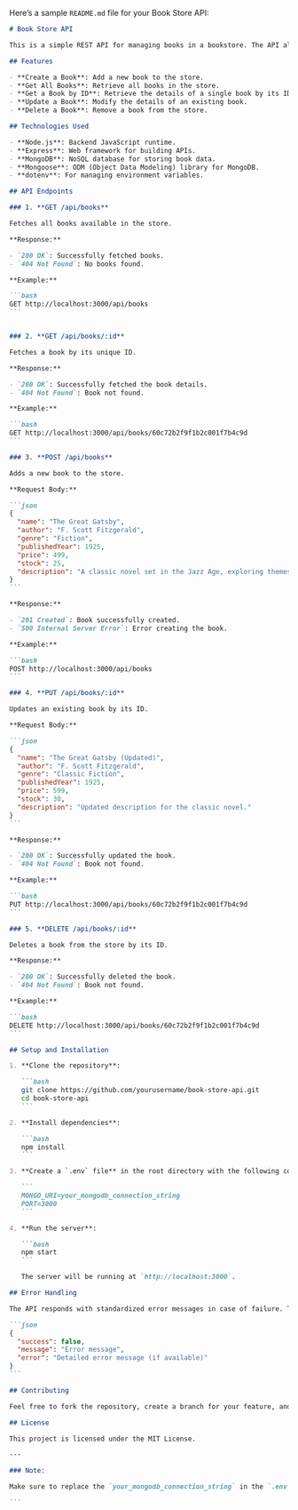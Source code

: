 Here’s a sample `README.md` file for your Book Store API:

````markdown
# Book Store API

This is a simple REST API for managing books in a bookstore. The API allows users to perform CRUD (Create, Read, Update, Delete) operations on books.

## Features

- **Create a Book**: Add a new book to the store.
- **Get All Books**: Retrieve all books in the store.
- **Get a Book by ID**: Retrieve the details of a single book by its ID.
- **Update a Book**: Modify the details of an existing book.
- **Delete a Book**: Remove a book from the store.

## Technologies Used

- **Node.js**: Backend JavaScript runtime.
- **Express**: Web framework for building APIs.
- **MongoDB**: NoSQL database for storing book data.
- **Mongoose**: ODM (Object Data Modeling) library for MongoDB.
- **dotenv**: For managing environment variables.

## API Endpoints

### 1. **GET /api/books**

Fetches all books available in the store.

**Response:**

- `200 OK`: Successfully fetched books.
- `404 Not Found`: No books found.

**Example:**

```bash
GET http://localhost:3000/api/books
```


### 2. **GET /api/books/:id**

Fetches a book by its unique ID.

**Response:**

- `200 OK`: Successfully fetched the book details.
- `404 Not Found`: Book not found.

**Example:**

```bash
GET http://localhost:3000/api/books/60c72b2f9f1b2c001f7b4c9d
```

### 3. **POST /api/books**

Adds a new book to the store.

**Request Body:**

```json
{
  "name": "The Great Gatsby",
  "author": "F. Scott Fitzgerald",
  "genre": "Fiction",
  "publishedYear": 1925,
  "price": 499,
  "stock": 25,
  "description": "A classic novel set in the Jazz Age, exploring themes of wealth, love, and the American Dream."
}
```

**Response:**

- `201 Created`: Book successfully created.
- `500 Internal Server Error`: Error creating the book.

**Example:**

```bash
POST http://localhost:3000/api/books
```

### 4. **PUT /api/books/:id**

Updates an existing book by its ID.

**Request Body:**

```json
{
  "name": "The Great Gatsby (Updated)",
  "author": "F. Scott Fitzgerald",
  "genre": "Classic Fiction",
  "publishedYear": 1925,
  "price": 599,
  "stock": 30,
  "description": "Updated description for the classic novel."
}
```

**Response:**

- `200 OK`: Successfully updated the book.
- `404 Not Found`: Book not found.

**Example:**

```bash
PUT http://localhost:3000/api/books/60c72b2f9f1b2c001f7b4c9d
```

### 5. **DELETE /api/books/:id**

Deletes a book from the store by its ID.

**Response:**

- `200 OK`: Successfully deleted the book.
- `404 Not Found`: Book not found.

**Example:**

```bash
DELETE http://localhost:3000/api/books/60c72b2f9f1b2c001f7b4c9d
```

## Setup and Installation

1. **Clone the repository**:

   ```bash
   git clone https://github.com/yourusername/book-store-api.git
   cd book-store-api
   ```

2. **Install dependencies**:

   ```bash
   npm install
   ```

3. **Create a `.env` file** in the root directory with the following content:

   ```
   MONGO_URI=your_mongodb_connection_string
   PORT=3000
   ```

4. **Run the server**:

   ```bash
   npm start
   ```

   The server will be running at `http://localhost:3000`.

## Error Handling

The API responds with standardized error messages in case of failure. The error format is as follows:

```json
{
  "success": false,
  "message": "Error message",
  "error": "Detailed error message (if available)"
}
```

## Contributing

Feel free to fork the repository, create a branch for your feature, and submit a pull request. Please make sure to follow the coding conventions and include tests for new functionality.

## License

This project is licensed under the MIT License.

---

### Note:

Make sure to replace the `your_mongodb_connection_string` in the `.env` file with your actual MongoDB connection string.

```
````

